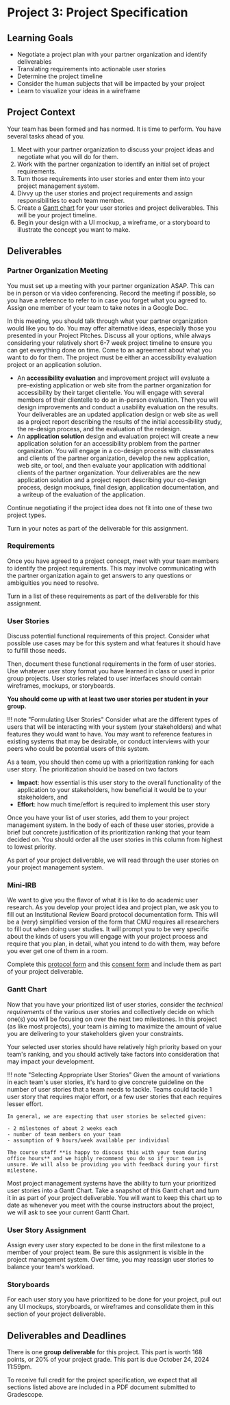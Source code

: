 # Project 3: Project Specification

## Learning Goals

- Negotiate a project plan with your partner organization and identify deliverables
- Translating requirements into actionable user stories
- Determine the project timeline
- Consider the human subjects that will be impacted by your project
- Learn to visualize your ideas in a wireframe


## Project Context

Your team has been formed and has normed. It is time to perform. You have several tasks ahead of you.

1. Meet with your partner organization to discuss your project ideas and negotiate what you will do for them. 
1. Work with the partner organization to identify an initial set of project requirements.
1. Turn those requirements into user stories and enter them into your project management system.
1. Divvy up the user stories and project requirements and assign responsibilities to each team member.
1. Create a [Gantt chart](https://en.wikipedia.org/wiki/Gantt_chart) for your user stories and project deliverables. This will be your project timeline.
1. Begin your design with a UI mockup, a wireframe, or a storyboard to illustrate the concept you want to make.

## Deliverables

### Partner Organization Meeting

You must set up a meeting with your partner organization ASAP. This can be in person or via video conferencing. Record the meeting if possible, so you have a reference to refer to in case you forget what you agreed to. Assign one member of your team to take notes in a Google Doc.

In this meeting, you should talk through what your partner organization would like you to do. You may offer alternative ideas, especially those you presented in your Project Pitches. Discuss all your options, while always considering your relatively short 6-7 week project timeline to ensure you can get everything done on time. Come to an agreement about what you want to do for them. The project must be either an accessibility evaluation project or an application solution.

- An **accessibility evaluation** and improvement project will evaluate a pre-existing application or web site from the partner organization for accessibility by their target clientelle. You will engage with several members of their clientelle to do an in-person evaluation. Then you will design improvements and conduct a usability evaluation on the results. Your deliverables are an updated application design or web site as well as a project report describing the results of the initial accessibility study, the re-design process, and the evaluation of the redesign.
- An **application solution** design and evaluation project will create a new application solution for an accessibility problem from the partner organization. You will engage in a co-design process with classmates and clients of the partner organization, develop the new application, web site, or tool, and then evaluate your application with additional clients of the partner organization. Your deliverables are the new application solution and a project report describing your co-design process, design mockups, final design, application documentation, and a writeup of the evaluation of the application. 

Continue negotiating if the project idea does not fit into one of these two project types.

Turn in your notes as part of the deliverable for this assignment.

### Requirements

Once you have agreed to a project concept, meet with your team members to identify the project requirements. This may involve communicating with the partner organization again to get answers to any questions or ambiguities you need to resolve.

Turn in a list of these requirements as part of the deliverable for this assignment. 

### User Stories

Discuss potential functional requirements of this project. Consider what possible use cases may be for this system and what features it should have to fulfill those needs. 

Then, document these functional requirements in the form of user stories. Use whatever user story format you have learned in class or used in prior group projects. User stories related to user interfaces should contain wireframes, mockups, or storyboards.

**You should come up with at least two user stories per student in your group.**

!!! note "Formulating User Stories"
    Consider what are the different types of users that will be interacting with your system (your stakeholders) and what features they would want to have. You may want to reference features in existing systems that may be desirable, or conduct interviews with your peers who could be potential users of this system.

As a team, you should then come up with a prioritization ranking for each user story. The prioritization should be based on two factors 

- **Impact**: how essential is this user story to the overall functionality of the application to your stakeholders, how beneficial it would be to your stakeholders, and
- **Effort**: how much time/effort is required to implement this user story

Once you have your list of user stories, add them to your project management system. In the body of each of these user stories, provide a brief but concrete justification of its prioritization ranking that your team decided on. You should order all the user stories in this column from highest to lowest priority.

As part of your project deliverable, we will read through the user stories on your project management system.

### Mini-IRB 

We want to give you the flavor of what it is like to do academic user research. As you develop your project idea and project plan, we ask you to fill out an Institutional Review Board protocol documentation form. This will be a (very) simplified version of the form that CMU requires all researchers to fill out when doing user studies. It will prompt you to be very specific about the kinds of users you will engage with your project process and require that you plan, in detail, what you intend to do with them, way before you ever get one of them in a room. 

Complete this [protocol form](mini-irb-protocol.docx) and this [consent form](mini-irb-consent-template.docx) and include them as part of your project deliverable.

### Gantt Chart

Now that you have your prioritized list of user stories, consider the *technical requirements* of the various user stories and collectively decide on which one(s) you will be focusing on over the next two milestones. In this project (as like most projects), your team is aiming to maximize the amount of value you are delivering to your stakeholders given your constraints.

Your selected user stories should have relatively high priority based on your team's ranking, and you should actively take factors into consideration that may impact your development.

!!! note "Selecting Appropriate User Stories"
    Given the amount of variations in each team's user stories, it's hard to give concrete guideline on the number of user stories that a team needs to tackle. Teams could tackle 1 user story that requires major effort, or a few user stories that each requires lesser effort. 
    
    In general, we are expecting that user stories be selected given:

    - 2 milestones of about 2 weeks each
    - number of team members on your team
    - assumption of 9 hours/week available per individual

    The course staff **is happy to discuss this with your team during office hours** and we highly recommend you do so if your team is unsure. We will also be providing you with feedback during your first milestone.


Most project management systems have the ability to turn your prioritized user stories into a Gantt Chart. Take a snapshot of this Gantt chart and turn it in as part of your project deliverable. You will want to keep this chart up to date as whenever you meet with the course instructors about the project, we will ask to see your current Gantt Chart. 

### User Story Assignment

Assign every user story expected to be done in the first milestone to a member of your project team. Be sure this assignment is visible in the project management system. Over time, you may reassign user stories to balance your team's workload.

### Storyboards

For each user story you have prioritized to be done for your project, pull out any UI mockups, storyboards, or wireframes and consolidate them in this section of your project deliverable.

## Deliverables and Deadlines

There is one **group deliverable** for this project. This part is worth 168 points, or 20% of your project grade. This part is due October 24, 2024 11:59pm. 

To receive full credit for the project specification, we expect that all sections listed above are included in a PDF document submitted to Gradescope. 

